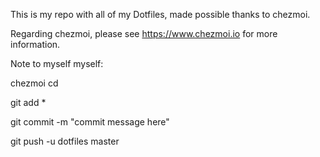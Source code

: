This is my repo with all of my Dotfiles, made possible thanks to chezmoi.

Regarding chezmoi, please see https://www.chezmoi.io for more information.

Note to myself myself:

chezmoi cd

git add *

git commit -m "commit message here"

git push -u dotfiles master
